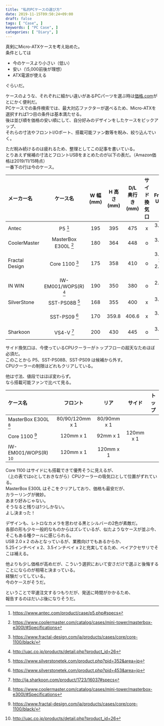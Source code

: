 ```yaml
---
title: "私的PCケースの選び方"
date: 2019-11-15T09:50:24+09:00
draft: false
tags: [ "Case", ]
keywords: [ "PC Case", ]
categories: [ "Diary", ]
---
```


真剣にMicro-ATXケースを考え始めた。  
条件としては

 * 今のケースより小さい（低い）
 * 安い（\5,000前後が理想）
 * ATX電源が使える

ぐらいだ。  

ケースのような、それぞれに細かい違いがあるPCパーツを選ぶ時は[価格.com](https://kakaku.com/pc/  "https://kakaku.com/pc/" )がとにかく便利だ。  
PCケースでの条件検索では、最大対応ファクターが選べるため、Micro-ATXを選択すれば1つ目の条件は基本満たせる。  
後は並び順を価格の安い順にして、自分好みのデザインをしたケースをピックアップ、  
それらの寸法やフロントI/Oポート、搭載可能ファン数等を睨み、絞り込んでいく。  

ただ睨み続けるのは疲れるため、整理としてこの記事を書いている。  
とりあえず候補の寸法とフロントUSBをまとめたのが以下の表だ。（Amazon価格は2019/11/15時点）  
一番下の行は今のケース。  

| メーカー名 | ケース名 | W 幅<br> (mm) | H 高さ<br> (mm) | D/L 奥行き<br> (mm) | サイド<br>換気口 | Front<br> USB | Amazon価格 |
| :--- | :---: | :---: | :---: | :---: | :---: | :---: | ---: |
| Antec | P5 [^1] | 195 | 395 | 475 | x | 3.0 x 2 | \\6,078 |
| CoolerMaster | MasterBox E300L [^2] | 180 | 364 | 448 | o | 3.0 x 2 | \\4,347 |
| Fractal Design | Core 1100 [^3] | 175 | 358 | 410 | o | 3.0 x 1,<br> 2.0 x 1 | \\4.977 |
| IN WIN | IW-EM001/WOPS\(R\) [^4]  | 190 | 350 | 380 | o | 2.0 x 2 | \\6,459 |
| SilverStone | SST-PS08B [^5] | 168 | 355 | 400 | x | 3.0 x 2 | \\5,311 |
|   | SST-PS09 [^6] | 170 | 359.8 | 406.6 | x | 3.0 x 2 | \\5,638 |
||
| Sharkoon | VS4-V [^7] | 200 | 430 | 445 | o | 3.0 x 2 |
[^1]: <https://www.antec.com/product/case/p5.php#specs>
[^2]: <https://www.coolermaster.com/catalog/cases/mini-tower/masterbox-e300l/#Specifications>
[^3]: <https://www.fractal-design.com/ja/products/cases/core/core-1100/black/>
[^4]: <http://uac.co.jp/products/detail.php?product_id=26>
[^5]: <https://www.silverstonetek.com/product.php?pid=352&area=jp>
[^6]: <https://www.silverstonetek.com/product.php?pid=453&area=jp>
[^7]: <http://ja.sharkoon.com/product/1723/16037#specs>

サイド換気口は、今使っているCPUクーラーがトップフローの超天なためほぼ必須だ。  
このことから P5、SST-PS08B、SST-PS09 は候補から外す。  
CPUクーラーの制限はどれもクリアしている。  

他は寸法、値段ではほぼ変わらず。  
なら搭載可能ファンで比べて見る。  

| ケース名 | フロント | リア | サイド | トップ |
| :--- | :---: | :---: | :---: | :---: |
| MasterBox E300L [^2] | 80/90/120mm x 1 | 80/90mm x 1 | | |
| Core 1100 [^3] | 120mm x 1 | 92mm x 1 | 120mm x 1 | |
| IW-EM001/WOPS\(R\) [^4] | 120mm x 1 | 120mm x 1 | | |

Core 1100 はサイドにも搭載できて優秀そうに見えるが、  
（上の表ではoとしておきながら）CPUクーラーの吸気口として位置がずれている。  
MasterBox E300L はそこをクリアしており、価格も最安だが、  
カラーリングが微妙。  
あまり好みじゃない。  
そうなると残りは1つしかない。  
よし決まった！  

デザインも、レトロなカメラを思わせる黒とシルバーの2色が素敵だ。  
各部の形も少々一般的なものからはズレているが、似たようなケースが並ぶ今、  
そこもある種クールに感じられる。  
USB 2.0 x 2 のみとなっているが、業務向けでもあるからか、  
5.25インチベイ x 2、3.5インチベイ x 2と充実してるため、ベイアクセサリでそこは補える。  

他よりも少し価格が高めだが、こういう選択において安さだけで選ぶと後悔することにならのが相場と決まっている。  
経験だってしている。  
今のケースがそうだ。  

ということで早速注文するつもりだが、発送に時間がかかるため、  
報告するのはだいぶ後になりそうだ。  